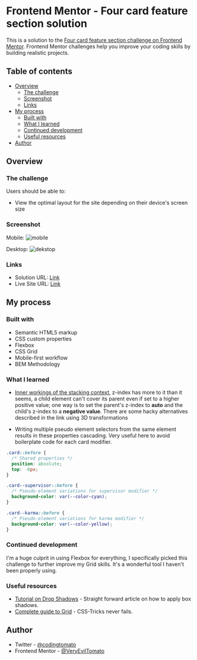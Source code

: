 # Frontend Mentor - Four card feature section solution

This is a solution to the [Four card feature section challenge on Frontend Mentor](https://www.frontendmentor.io/challenges/four-card-feature-section-weK1eFYK). Frontend Mentor challenges help you improve your coding skills by building realistic projects. 

## Table of contents

- [Overview](#overview)
  - [The challenge](#the-challenge)
  - [Screenshot](#screenshot)
  - [Links](#links)
- [My process](#my-process)
  - [Built with](#built-with)
  - [What I learned](#what-i-learned)
  - [Continued development](#continued-development)
  - [Useful resources](#useful-resources)
- [Author](#author)

## Overview

### The challenge

Users should be able to:

- View the optimal layout for the site depending on their device's screen size

### Screenshot

Mobile:
![mobile](https://user-images.githubusercontent.com/24487667/136894959-0ab2835a-d597-42b0-8c30-e9a900e65de4.png)


Desktop:
![dekstop](https://user-images.githubusercontent.com/24487667/136894962-998fbd95-2136-41ad-8320-c72ed267bcad.png)


### Links

- Solution URL: [Link](https://www.frontendmentor.io/solutions/four-card-feature-section-vanilla-html-and-css-UTM9JFC4k)
- Live Site URL: [Link](https://frontend-mentors-four-card-feature-section.vercel.app/)

## My process

### Built with

- Semantic HTML5 markup
- CSS custom properties
- Flexbox
- CSS Grid
- Mobile-first workflow
- BEM Methodology

### What I learned

- [Inner workings of the stacking context](https://stackoverflow.com/questions/54897916/why-cant-an-element-with-a-z-index-value-cover-its-child), z-index has more to it than it seems, a child element can't cover its parent even if set to a higher positive value; one way is to set the parent's z-index to **auto** and the child's z-index to a **negative value**. There are some hacky alternatives described in the link using 3D transformations

- Writing multiple pseudo element selectors from the same element results in these properties cascading. Very useful here to avoid boilerplate code for each card modifier.

```css
.card::before {
  /* Shared properties */
  position: absolute;
  top: -6px;
}

.card--supervisor::before {
  /* Pseudo-element variations for supervisor modifier */
  background-color: var(--color-cyan);
}

.card--karma::before {
  /* Pseudo-element variations for karma modifier */
  background-color: var(--color-yellow);
}
```

### Continued development

I'm a huge culprit in using Flexbox for everything, I specifically picked this challenge to further improve my Grid skills. It's a wonderful tool I haven't been properly using.

### Useful resources

- [Tutorial on Drop Shadows](https://www.freecodecamp.org/news/css-tutorial-drop-shadow/) - Straight forward article on how to apply box shadows.
- [Complete guide to Grid](https://css-tricks.com/snippets/css/complete-guide-grid/) - CSS-Tricks never fails.

## Author

- Twitter - [@codingtomato](https://twitter.com/codingtomato)
- Frontend Mentor - [@VeryEvilTomato](https://www.frontendmentor.io/profile/VeryEvilTomato)
